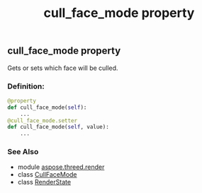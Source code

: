 ﻿---
title: cull_face_mode property
second_title: Aspose.3D for Python via .NET API References
description: 
type: docs
weight: 70
url: /python-net/aspose.threed.render/renderstate/cull_face_mode/
is_root: false
---

## cull_face_mode property


Gets or sets which face will be culled.
### Definition:
```python
@property
def cull_face_mode(self):
    ...
@cull_face_mode.setter
def cull_face_mode(self, value):
    ...
```

### See Also
* module [aspose.threed.render](../../)
* class [CullFaceMode](/3d/python-net/aspose.threed.render/cullfacemode)
* class [RenderState](/3d/python-net/aspose.threed.render/renderstate)

